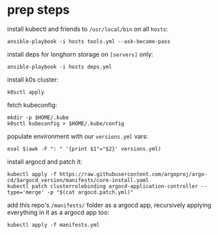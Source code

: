 # prep steps

install kubectl and friends to `/usr/local/bin` on all `hosts`:

    ansible-playbook -i hosts tools.yml --ask-become-pass

install deps for longhorn storage on `[servers]` only:

    ansible-playbook -i hosts deps.yml

install k0s cluster:

    k0sctl apply

fetch kubeconfig:

    mkdir -p $HOME/.kube
    k0sctl kubeconfig > $HOME/.kube/config

populate environment with our `versions.yml` vars:

    eval $(awk -F ": " '{print $1"="$2}' versions.yml)

install argocd and patch it:

    kubectl apply -f https://raw.githubusercontent.com/argoproj/argo-cd/$argocd_version/manifests/core-install.yaml
    kubectl patch clusterrolebinding argocd-application-controller --type='merge' -p "$(cat argocd.patch.yml)"

add this repo's `/manifests/` folder as a argocd app, recursively applying everything in it as a argocd app too:

    kubectl apply -f manifests.yml

